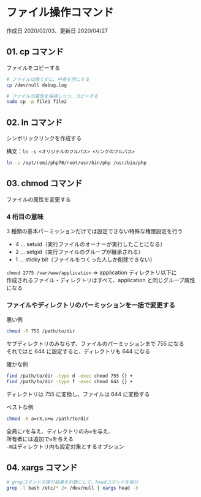 # ファイル操作コマンド

作成日 2020/02/03、更新日 2020/04/27

## 01. cp コマンド

ファイルをコピーする

```bash
# ファイルは捨てずに、中身を空にする
cp /dev/null debug.log

# ファイルの属性を保持しつつ、コピーする
sudo cp -p file1 file2
```

## 02. ln コマンド

シンボリックリンクを作成する

構文：`ln -s <オリジナルのフルパス> <リンクのフルパス>`

```bash
ln -s /opt/remi/php70/root/usr/bin/php /usr/bin/php
```

## 03. chmod コマンド

ファイルの属性を変更する

### 4 桁目の意味

3 種類の基本パーミッションだけでは設定できない特殊な権限設定を行う

-   4 ... setuid（実行ファイルのオーナーが実行したことになる）
-   2 ... setgid（実行ファイルのグループが継承される）
-   1 ... sticky bit（ファイルをつくった人しか削除できない）

`chmod 2775 /var/www/application` => application ディレクトリ以下に\
作成されるファイル・ディレクトリはすべて、application と同じグループ属性になる

### ファイルやディレクトリのパーミッションを一括で変更する

悪い例

```bash
chmod -R 755 /path/to/dir
```

サブディレクトリのみならず、ファイルのパーミッションまで 755 になる \
それではと 644 に設定すると、ディレクトリも 644 になる

確かな例

```bash
find /path/to/dir -type d -exec chmod 755 {} +
find /path/to/dir -type f -exec chmod 644 {} +
```

ディレクトリは 755 に変換し、ファイルは 644 に変換する

ベストな例

```bash
chmod -R a=rX,u+w /path/to/dir
```

全員に`r`を与え、ディレクトリのみ`x`を与え、\
所有者には追加で`w`を与える\
`-R`はディレクトリ内も設定対象とするオプション

## 04. xargs コマンド

```bash
# grepコマンドの実行結果を引数にして、headコマンドを実行
grep -l bash /etc/* 2> /dev/null | xargs head -3
```
